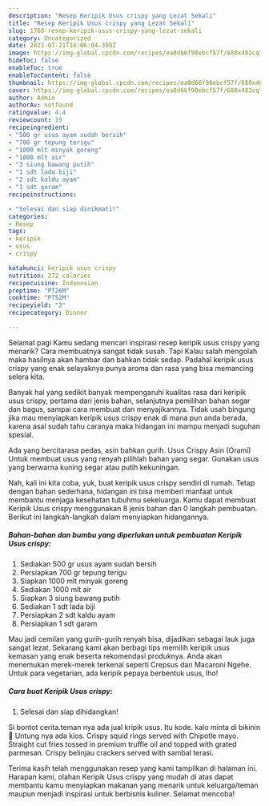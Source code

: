 ```yaml
---
description: "Resep Keripik Usus crispy yang Lezat Sekali"
title: "Resep Keripik Usus crispy yang Lezat Sekali"
slug: 1768-resep-keripik-usus-crispy-yang-lezat-sekali
category: Uncategorized
date: 2022-07-21T16:06:04.398Z
image: https://img-global.cpcdn.com/recipes/ea8d66f90ebcf57f/680x482cq70/keripik-usus-crispy-foto-resep-utama.jpg
hideToc: false
enableToc: true
enableTocContent: false
thumbnail: https://img-global.cpcdn.com/recipes/ea8d66f90ebcf57f/680x482cq70/keripik-usus-crispy-foto-resep-utama.jpg
cover: https://img-global.cpcdn.com/recipes/ea8d66f90ebcf57f/680x482cq70/keripik-usus-crispy-foto-resep-utama.jpg
author: Admin
authorAv: notfound
ratingvalue: 4.4
reviewcount: 19
recipeingredient:
- "500 gr usus ayam sudah bersih"
- "700 gr tepung terigu"
- "1000 mlt minyak goreng"
- "1000 mlt air"
- "3 siung bawang putih"
- "1 sdt lada biji"
- "2 sdt kaldu ayam"
- "1 sdt garam"
recipeinstructions:

- "Selesai dan siap dinikmati!"
categories:
- Resep
tags:
- keripik
- usus
- crispy

katakunci: keripik usus crispy 
nutrition: 272 calories
recipecuisine: Indonesian
preptime: "PT26M"
cooktime: "PT52M"
recipeyield: "2"
recipecategory: Dinner

---
```



Selamat pagi Kamu sedang mencari inspirasi resep keripik usus crispy yang menarik? Cara membuatnya sangat tidak susah. Tapi Kalau salah mengolah maka hasilnya akan hambar dan bahkan tidak sedap. Padahal keripik usus crispy yang enak selayaknya punya aroma dan rasa yang bisa memancing selera kita.


Banyak hal yang sedikit banyak mempengaruhi kualitas rasa dari keripik usus crispy, pertama dari jenis bahan, selanjutnya pemilihan bahan segar dan bagus, sampai cara membuat dan menyajikannya. Tidak usah bingung jika mau menyiapkan keripik usus crispy enak di mana pun anda berada, karena asal sudah tahu caranya maka hidangan ini mampu menjadi suguhan spesial.

Ada yang bercitarasa pedas, asin bahkan gurih. Usus Crispy Asin (Orami) Untuk membuat usus yang renyah pilihlah bahan yang segar. Gunakan usus yang berwarna kuning segar atau putih kekuningan.


Nah, kali ini kita coba, yuk, buat keripik usus crispy sendiri di rumah. Tetap dengan bahan sederhana, hidangan ini bisa memberi manfaat untuk membantu menjaga kesehatan tubuhmu sekeluarga. Kamu dapat membuat Keripik Usus crispy menggunakan 8 jenis bahan dan 0 langkah pembuatan. Berikut ini langkah-langkah dalam menyiapkan hidangannya.

<!--inarticleads1-->

##### Bahan-bahan dan bumbu yang diperlukan untuk pembuatan Keripik Usus crispy:

1. Sediakan 500 gr usus ayam sudah bersih
1. Persiapkan 700 gr tepung terigu
1. Siapkan 1000 mlt minyak goreng
1. Sediakan 1000 mlt air
1. Siapkan 3 siung bawang putih
1. Sediakan 1 sdt lada biji
1. Persiapkan 2 sdt kaldu ayam
1. Persiapkan 1 sdt garam


Mau jadi cemilan yang gurih-gurih renyah bisa, dijadikan sebagai lauk juga sangat lezat. Sekarang kami akan berbagi tips memilih keripik usus kemasan yang enak beserta rekomendasi produknya. Anda akan menemukan merek-merek terkenal seperti Crepsus dan Macaroni Ngehe. Untuk para vegetarian, ada keripik pepaya berbentuk usus, lho! 

<!--inarticleads2-->

##### Cara buat Keripik Usus crispy:


1. Selesai dan siap dihidangkan!

Si bontot cerita.teman nya ada jual kripik usus. Itu kode. kalo minta di bikinin 🤭 Untung nya ada kios. Crispy squid rings served with Chipotle mayo. Straight cut fries tossed in premium truffle oil and topped with grated parmesan. Crispy belinjau crackers served with sambal terasi. 

Terima kasih telah menggunakan resep yang kami tampilkan di halaman ini. Harapan kami, olahan Keripik Usus crispy yang mudah di atas dapat membantu kamu menyiapkan makanan yang menarik untuk keluarga/teman maupun menjadi inspirasi untuk berbisnis kuliner. Selamat mencoba!
